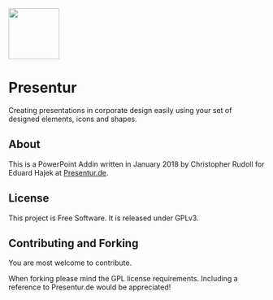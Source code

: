 <img src="https://raw.githubusercontent.com/Presentur/Presentur/master/pentagon.ico" width="100"> 

# Presentur
Creating presentations in corporate design easily using your set of designed elements, icons and shapes.

## About
This is a PowerPoint Addin written in January 2018 by Christopher Rudoll for Eduard Hajek at [Presentur.de](https://presentur.de).

## License
This project is Free Software. It is released under GPLv3.

## Contributing and Forking
You are most welcome to contribute.

When forking please mind the GPL license requirements. Including a reference to Presentur.de would be appreciated!